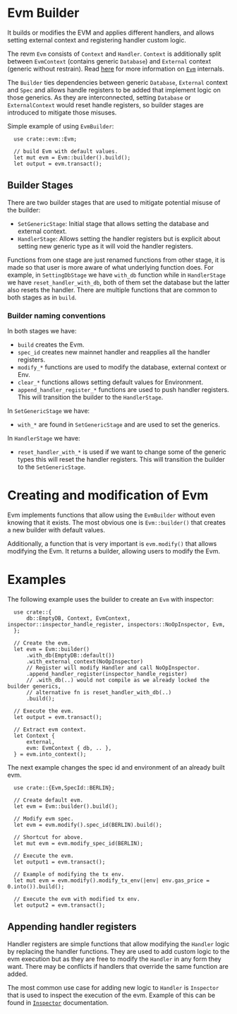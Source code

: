 
# Evm Builder

It builds or modifies the EVM and applies different handlers, and allows setting external context and registering handler custom logic.

The revm `Evm` consists of `Context` and `Handler`.
`Context` is additionally split between `EvmContext` (contains generic `Database`) and `External` context (generic without restrain).
Read [here](./evm.md) for more information on [`Evm`](./evm.md) internals.

The `Builder` ties dependencies between generic `Database`, `External` context and `Spec` and allows handle registers to be added that implement logic on those generics.
As they are interconnected, setting `Database` or `ExternalContext` would reset handle registers, so builder stages are introduced to mitigate those misuses.

Simple example of using `EvmBuilder`:

```rust,ignore
  use crate::evm::Evm;

  // build Evm with default values.
  let mut evm = Evm::builder().build();
  let output = evm.transact();
```

## Builder Stages

There are two builder stages that are used to mitigate potential misuse of the builder:
  * `SetGenericStage`: Initial stage that allows setting the database and external context.
  * `HandlerStage`: Allows setting the handler registers but is explicit about setting new generic type as it will void the handler registers. 

Functions from one stage are just renamed functions from other stage, it is made so that user is more aware of what underlying function does.
For example, in `SettingDbStage` we have `with_db` function while in `HandlerStage` we have `reset_handler_with_db`, both of them set the database but the latter also resets the handler.
There are multiple functions that are common to both stages as in `build`.

### Builder naming conventions
In both stages we have:
  * `build` creates the Evm.
  * `spec_id` creates new mainnet handler and reapplies all the handler registers.
  * `modify_*` functions are used to modify the database, external context or Env.
  * `clear_*` functions allows setting default values for Environment.
  * `append_handler_register_*` functions are used to push handler registers.
    This will transition the builder to the `HandlerStage`.

In `SetGenericStage` we have:
  * `with_*` are found in `SetGenericStage` and are used to set the generics.

In `HandlerStage` we have:
  * `reset_handler_with_*` is used if we want to change some of the generic types this will reset the handler registers.
    This will transition the builder to the `SetGenericStage`.

# Creating and modification of Evm

Evm implements functions that allow using the `EvmBuilder` without even knowing that it exists.
The most obvious one is `Evm::builder()` that creates a new builder with default values.

Additionally, a function that is very important is `evm.modify()` that allows modifying the Evm.
It returns a builder, allowing users to modify the Evm.

# Examples
The following example uses the builder to create an `Evm` with inspector:
```rust,ignore
  use crate::{
      db::EmptyDB, Context, EvmContext, inspector::inspector_handle_register, inspectors::NoOpInspector, Evm,
  };

  // Create the evm.
  let evm = Evm::builder()
      .with_db(EmptyDB::default())
      .with_external_context(NoOpInspector)
      // Register will modify Handler and call NoOpInspector.
      .append_handler_register(inspector_handle_register)
      // .with_db(..) would not compile as we already locked the builder generics,
      // alternative fn is reset_handler_with_db(..)
      .build();
  
  // Execute the evm.
  let output = evm.transact();
  
  // Extract evm context.
  let Context {
      external,
      evm: EvmContext { db, .. },
  } = evm.into_context();
```

The next example changes the spec id and environment of an already built evm.
```rust,ignore
  use crate::{Evm,SpecId::BERLIN};

  // Create default evm.
  let evm = Evm::builder().build();

  // Modify evm spec.
  let evm = evm.modify().spec_id(BERLIN).build();

  // Shortcut for above.
  let mut evm = evm.modify_spec_id(BERLIN);

  // Execute the evm.
  let output1 = evm.transact();

  // Example of modifying the tx env.
  let mut evm = evm.modify().modify_tx_env(|env| env.gas_price = 0.into()).build();

  // Execute the evm with modified tx env.
  let output2 = evm.transact();
```

## Appending handler registers

Handler registers are simple functions that allow modifying the `Handler` logic by replacing the handler functions.
They are used to add custom logic to the evm execution but as they are free to modify the `Handler` in any form they want.
There may be conflicts if handlers that override the same function are added.

The most common use case for adding new logic to `Handler` is `Inspector` that is used to inspect the execution of the evm.
Example of this can be found in [`Inspector`](./inspector.md) documentation.
